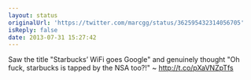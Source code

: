 ```yaml
---
layout: status
originalUrl: 'https://twitter.com/marcgg/status/362595432314056705'
isReply: false
date: 2013-07-31 15:27:42
---
```


Saw the title "Starbucks’ WiFi goes Google" and genuinely thought "Oh fuck, starbucks is tapped by the NSA too?!" ~  http://t.co/pXaVNZpTfs
